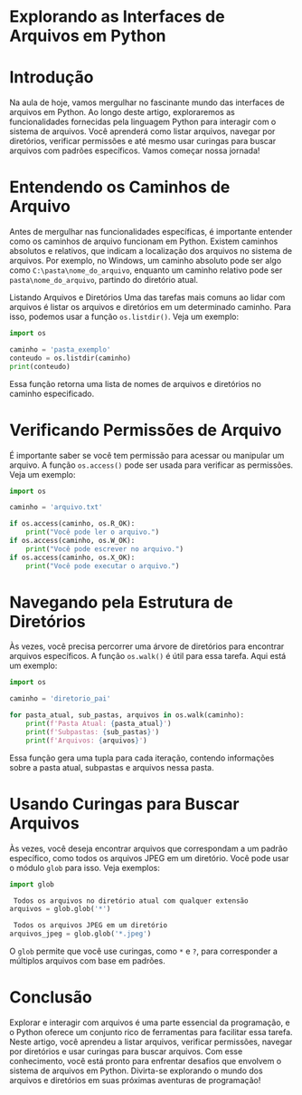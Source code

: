 
# Explorando as Interfaces de Arquivos em Python

# Introdução
Na aula de hoje, vamos mergulhar no fascinante mundo das interfaces de arquivos em Python. Ao longo deste artigo, exploraremos as funcionalidades fornecidas pela linguagem Python para interagir com o sistema de arquivos. Você aprenderá como listar arquivos, navegar por diretórios, verificar permissões e até mesmo usar curingas para buscar arquivos com padrões específicos. Vamos começar nossa jornada!

# Entendendo os Caminhos de Arquivo
Antes de mergulhar nas funcionalidades específicas, é importante entender como os caminhos de arquivo funcionam em Python. Existem caminhos absolutos e relativos, que indicam a localização dos arquivos no sistema de arquivos. Por exemplo, no Windows, um caminho absoluto pode ser algo como `C:\pasta\nome_do_arquivo`, enquanto um caminho relativo pode ser `pasta\nome_do_arquivo`, partindo do diretório atual.

 Listando Arquivos e Diretórios
Uma das tarefas mais comuns ao lidar com arquivos é listar os arquivos e diretórios em um determinado caminho. Para isso, podemos usar a função `os.listdir()`. Veja um exemplo:

```python
import os

caminho = 'pasta_exemplo'
conteudo = os.listdir(caminho)
print(conteudo)
```

Essa função retorna uma lista de nomes de arquivos e diretórios no caminho especificado.

# Verificando Permissões de Arquivo
É importante saber se você tem permissão para acessar ou manipular um arquivo. A função `os.access()` pode ser usada para verificar as permissões. Veja um exemplo:

```python
import os

caminho = 'arquivo.txt'

if os.access(caminho, os.R_OK):
    print("Você pode ler o arquivo.")
if os.access(caminho, os.W_OK):
    print("Você pode escrever no arquivo.")
if os.access(caminho, os.X_OK):
    print("Você pode executar o arquivo.")
```

# Navegando pela Estrutura de Diretórios
Às vezes, você precisa percorrer uma árvore de diretórios para encontrar arquivos específicos. A função `os.walk()` é útil para essa tarefa. Aqui está um exemplo:

```python
import os

caminho = 'diretorio_pai'

for pasta_atual, sub_pastas, arquivos in os.walk(caminho):
    print(f'Pasta Atual: {pasta_atual}')
    print(f'Subpastas: {sub_pastas}')
    print(f'Arquivos: {arquivos}')
```

Essa função gera uma tupla para cada iteração, contendo informações sobre a pasta atual, subpastas e arquivos nessa pasta.

# Usando Curingas para Buscar Arquivos
Às vezes, você deseja encontrar arquivos que correspondam a um padrão específico, como todos os arquivos JPEG em um diretório. Você pode usar o módulo `glob` para isso. Veja exemplos:

```python
import glob

 Todos os arquivos no diretório atual com qualquer extensão
arquivos = glob.glob('*')

 Todos os arquivos JPEG em um diretório
arquivos_jpeg = glob.glob('*.jpeg')
```

O `glob` permite que você use curingas, como `*` e `?`, para corresponder a múltiplos arquivos com base em padrões.

# Conclusão
Explorar e interagir com arquivos é uma parte essencial da programação, e o Python oferece um conjunto rico de ferramentas para facilitar essa tarefa. Neste artigo, você aprendeu a listar arquivos, verificar permissões, navegar por diretórios e usar curingas para buscar arquivos. Com esse conhecimento, você está pronto para enfrentar desafios que envolvem o sistema de arquivos em Python. Divirta-se explorando o mundo dos arquivos e diretórios em suas próximas aventuras de programação!
 